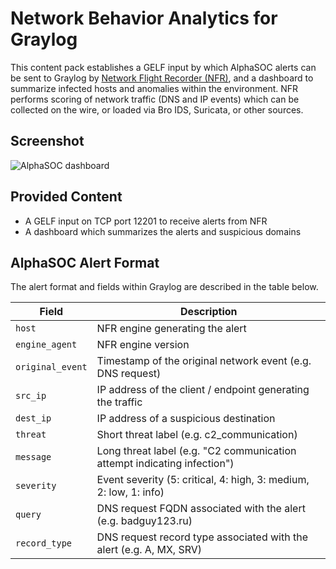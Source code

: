 # Network Behavior Analytics for Graylog

This content pack establishes a GELF input by which AlphaSOC alerts can be sent to Graylog by [Network Flight Recorder (NFR)](https://github.com/alphasoc/nfr), and a dashboard to summarize infected hosts and anomalies within the environment. NFR performs scoring of network traffic (DNS and IP events) which can be collected on the wire, or loaded via Bro IDS, Suricata, or other sources.

## Screenshot

![AlphaSOC dashboard](https://github.com/alphasoc/nfr/blob/master/graylog/dashboard.png)

## Provided Content

* A GELF input on TCP port 12201 to receive alerts from NFR
* A dashboard which summarizes the alerts and suspicious domains

## AlphaSOC Alert Format

The alert format and fields within Graylog are described in the table below.

| Field            | Description                                                              |
|------------------|--------------------------------------------------------------------------|
| `host`           | NFR engine generating the alert                                          |
| `engine_agent`   | NFR engine version                                                       |
| `original_event` | Timestamp of the original network event (e.g. DNS request)               |
| `src_ip`         | IP address of the client / endpoint generating the traffic               |
| `dest_ip`        | IP address of a suspicious destination                                   |
| `threat`         | Short threat label (e.g. c2_communication)                               |
| `message`        | Long threat label (e.g. "C2 communication attempt indicating infection") |
| `severity`       | Event severity (5: critical, 4: high, 3: medium, 2: low, 1: info)        |
| `query`          | DNS request FQDN associated with the alert (e.g. badguy123.ru)           |
| `record_type`    | DNS request record type associated with the alert (e.g. A, MX, SRV)      |

